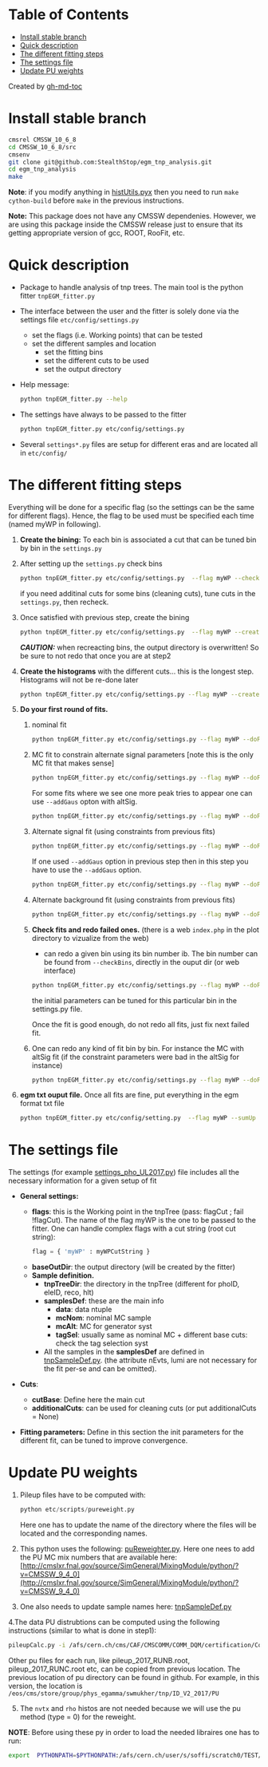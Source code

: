 Table of Contents
=================

   * [Install stable branch](#install-stable-branch)
   * [Quick description](#quick-description)
   * [The different fitting steps](#the-different-fitting-steps)
   * [The settings file](#the-settings-file)
   * [Update PU weights](#update-pu-weights)

Created by [gh-md-toc](https://github.com/ekalinin/github-markdown-toc)

# Install stable branch

```bash
cmsrel CMSSW_10_6_8
cd CMSSW_10_6_8/src
cmsenv
git clone git@github.com:StealthStop/egm_tnp_analysis.git
cd egm_tnp_analysis
make 
```

**Note**: if you modify anything in [histUtils.pyx](libPython/histUtils.pyx) then you need to run `make cython-build` before `make` in the previous instructions.

**Note:** This package does not have any CMSSW dependenies. However, we are using this package inside the CMSSW release just to ensure that its getting appropriate version of gcc, ROOT, RooFit, etc.

# Quick description

- Package to handle analysis of tnp trees. The main tool is the python fitter `tnpEGM_fitter.py`

- The interface between the user and the fitter is solely done via the settings file `etc/config/settings.py`
  - set the flags (i.e. Working points) that can be tested
  - set the different samples and location
	- set the fitting bins
	- set the different cuts to be used
	- set the output directory

- Help message:

   ```bash
   python tnpEGM_fitter.py --help
   ```

- The settings have always to be passed to the fitter

   ```bash
   python tnpEGM_fitter.py etc/config/settings.py
   ```

- Several `settings*.py` files are setup for different eras and are located all in `etc/config/`


# The different fitting steps

Everything will be done for a specific flag (so the settings can be the same for different flags). Hence, the flag to be used must be specified each time (named myWP in following).

1. **Create the bining:** To each bin is associated a cut that can be tuned bin by bin in the `settings.py`
2. After setting up the `settings.py` check bins

   ```bash
   python tnpEGM_fitter.py etc/config/settings.py  --flag myWP --checkBins
   ```

   if  you need additinal cuts for some bins (cleaning cuts), tune cuts in the `settings.py`, then recheck.

3. Once satisfied with previous step, create the bining

   ```bash
   python tnpEGM_fitter.py etc/config/settings.py  --flag myWP --createBins
   ```

   ***CAUTION:*** when recreacting bins, the output directory is overwritten! So be sure to not redo that once you are at step2

4. **Create the histograms** with the different cuts... this is the longest step. Histograms will not be re-done later

   ```bash
   python tnpEGM_fitter.py etc/config/settings.py --flag myWP --createHists
   ```

5. **Do your first round of fits.**
   1. nominal fit

      ```bash
      python tnpEGM_fitter.py etc/config/settings.py --flag myWP --doFit
      ```

   2. MC fit to constrain alternate signal parameters [note this is the only MC fit that makes sense]

      ```bash
      python tnpEGM_fitter.py etc/config/settings.py --flag myWP --doFit --mcSig --altSig
      ```
      For some fits where we see one more peak tries to appear one can use `--addGaus` opton with altSig.
      ```bash
      python tnpEGM_fitter.py etc/config/settings.py --flag myWP --doFit --mcSig --addGaus --altSig
      ```

   3. Alternate signal fit (using constraints from previous fits)

      ```bash
      python tnpEGM_fitter.py etc/config/settings.py --flag myWP --doFit  --altSig
      ```
      If one used `--addGaus` option in previous step then in this step you have to use the `--addGaus` option.
      ```bash
      python tnpEGM_fitter.py etc/config/settings.py --flag myWP --doFit  --altSig --addGaus
      ```

   4. Alternate background fit (using constraints from previous fits)

      ```bash
      python tnpEGM_fitter.py etc/config/settings.py --flag myWP --doFit  --altBkg
      ```
   5. **Check fits and redo failed ones.** (there is a web `index.php` in the plot directory to vizualize from the web)
      - can redo a given bin using its bin number ib. The bin number can be found from `--checkBins`, directly in the ouput dir (or web interface)

      ```bash
      python tnpEGM_fitter.py etc/config/settings.py --flag myWP --doFit --iBin ib
      ```

      the initial parameters can be tuned for this particular bin in the settings.py file. 
      
      Once the fit is good enough, do not redo all fits, just fix next failed fit.
      
   6. One can redo any kind of fit bin by bin. For instance the MC with altSig fit (if the constraint parameters were bad in the altSig for instance)

      ```bash
      python tnpEGM_fitter.py etc/config/settings.py --flag myWP --doFit --mcSig --altSig --iBin ib
      ```

6. **egm txt ouput file.** Once all fits are fine, put everything in the egm format txt file

   ```bash
   python tnpEGM_fitter.py etc/config/setting.py  --flag myWP --sumUp
   ```
   

# The settings file

The settings (for example [settings_pho_UL2017.py](etc/config/settings_pho_UL2017.py)) file includes all the necessary information for a given setup of fit

- **General settings:**
  * **flags**: this is the Working point in the tnpTree  (pass: flagCut ; fail !flagCut). The name of the flag myWP is the one to be passed to the fitter. One can handle complex flags with a cut string (root cut string):
    ```python
    flag = { 'myWP' : myWPCutString } 
    ```
  * **baseOutDir**: the output directory (will be created by the fitter)
  * **Sample definition.**
    * **tnpTreeDir**: the directory in the tnpTree (different for phoID, eleID, reco, hlt)
    * **samplesDef**: these are the main info
      - **data**: data ntuple
      - **mcNom**: nominal MC sample
      - **mcAlt**: MC for generator syst
      - **tagSel**: usually same as nominal MC + different base cuts: check the tag selection syst
    * All the samples in the **samplesDef** are defined in [tnpSampleDef.py](etc/inputs/tnpSampleDef.py).  (the attribute nEvts, lumi are not necessary for the fit per-se and can be omitted). 

- **Cuts**: 
  * **cutBase**: Define here the main cut
  * **additionalCuts**: can be used for cleaning cuts (or put additionalCuts = None)

- **Fitting parameters:** Define in this section the init parameters for the different fit, can be tuned to improve convergence.

#  Update PU weights 

1. Pileup files have to be computed with: 
   ```python
   python etc/scripts/pureweight.py
   ```
   Here one has to update the name of the directory where the files will be located and the corresponding names.

2. This python uses the following: [puReweighter.py](libPython/puReweighter.py). Here one nees to add the PU MC mix numbers that are available here: [http://cmslxr.fnal.gov/source/SimGeneral/MixingModule/python/?v=CMSSW_9_4_0](http://cmslxr.fnal.gov/source/SimGeneral/MixingModule/python/?v=CMSSW_9_4_0)

3. One also needs to update sample names here: [tnpSampleDef.py](etc/inputs/tnpSampleDef.py)

4.The data PU distrubtions can be computed using the following instructions (similar to what is done in step1):
   ```bash
   pileupCalc.py -i /afs/cern.ch/cms/CAF/CMSCOMM/COMM_DQM/certification/Collisions17/13TeV/PromptReco/Cert_294927-306462_13TeV_PromptReco_Collisions17_JSON.txt --inputLumiJSON /afs/cern.ch/cms/CAF/CMSCOMM/COMM_DQM/certification/Collisions17/13TeV/PileUp/pileup_latest.txt --calcMode true --minBiasXsec 69200 --maxPileupBin 100 --numPileupBins 100 pileup_2017_41fb.root
   ```

   Other pu files for each run, like pileup_2017_RUNB.root, pileup_2017_RUNC.root etc, can be copied from previous location. The previous location of pu directory can be found in github. For example, in this version, the location is `/eos/cms/store/group/phys_egamma/swmukher/tnp/ID_V2_2017/PU`

5. The `nvtx` and `rho` histos are not needed because we will use the pu method (type = 0) for the reweight.

**NOTE**: Before using these py in order to load the needed libraires one has to run: 
```bash
export  PYTHONPATH=$PYTHONPATH:/afs/cern.ch/user/s/soffi/scratch0/TEST/CMSSW-10-0-0-pre3/src/egm_tnp_analysis 
```
